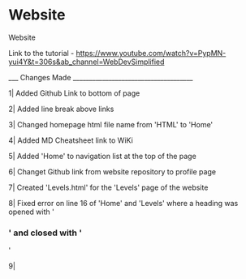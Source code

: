 # Website
 Website

Link to the tutorial - https://www.youtube.com/watch?v=PypMN-yui4Y&t=306s&ab_channel=WebDevSimplified

___ Changes Made _____________________________________

1| Added Github Link to bottom of page

2| Added line break above links

3| Changed homepage html file name from 'HTML' to 'Home'

4| Added MD Cheatsheet link to WiKi

5| Added 'Home' to navigation list at the top of the page

6| Changet Github link from website repository to profile page

7| Created 'Levels.html' for the 'Levels' page of the website

8| Fixed error on line 16 of 'Home' and 'Levels' where a heading was opened with '<h3>' and closed with '</h2>'

9| 
